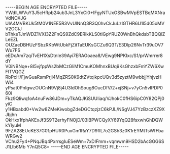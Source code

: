 -----BEGIN AGE ENCRYPTED FILE-----
YWdlLWVuY3J5cHRpb24ub3JnL3YxCi0+IFgyNTUxOSBwMVpESTBqMXNraVdNOXJG
UlA4MVBKUk5tM0V1NEE5R3VvUlNnQ3R3Q0hvCkJuLzlGTHR6U1l5d05oMVV2OCtJ
bThkeTJmWDZ1VXI3Z2FnQS9ZdC9ERlkKLS0tIGpYRUZ0WnBhQkdsbTBQQlZLeEZL
OUZaeDBHUzFSbzRKbWtUbkFjZitTaEUKsGCZu6Q3T/E3Dlp26NvTr39uOV7Wu7FS
eEDoAm7zqiTvEH1XsDtnIe39Ayi7ERAGoaea8/VEwg9NPKIxc/S1/prWmrrer8dY
V0iNBNqe+8I5vjfppWs2bMCzGliM1CmuKOMhnxBUq9KsGhzxbFmYZW6XwFITVQGZ
RbPcH/FjwGuaRsmPrjl4MqZRS0K9dtZVtqlkpcUQv3d5zyztM9wbbjjYhjvzHWi4
yPsat0PnIgwzOUCnN9Vj8j4U3IdOhSoug8OucDfV/2+xjSNj+v7yCn5vIPDP060i
Fkz9QIiwq1oA4nuFw86JDm+yTkAQJKiSUUIiaq/VJhokC0fHS6ipC0Y82QPj0yiC
y1HBxabd0+Vw2w8ZMeKiwobgZdeDGCtqzjzC6kPJL/NSgVJ47YzBzczXZ9XJbjhn
OkHxx1fphAKExJf3S9T2erhyFNOjD/03lBPWCQyXY69YqQ28fsxwhGhDQWkYlyuM
9FZA28EUcKE37G01pHUR0PuxGm1RaY7D9fIL7o2GSh3z0K1rEYMtTsWfFbaWRGw2
VChu2Fy4+PNqJBq4PxrrsgIuESeWm+7xDIFmm+vqmwm9HSD2bAcGGG6SJ1Llb6Mb
Y7nQ5C8=
-----END AGE ENCRYPTED FILE-----
